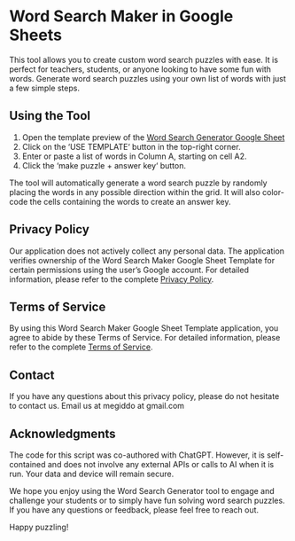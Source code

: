 # Word Search Maker in Google Sheets

This tool allows you to create custom word search puzzles with ease. It is perfect for teachers, students, or anyone looking to have some fun with words. Generate word search puzzles using your own list of words with just a few simple steps.

## Using the Tool

1. Open the template preview of the [Word Search Generator Google Sheet](https://docs.google.com/spreadsheets/d/1epmQ2BZMDUBBUGWKqrYlg52LwqqJrQ7ywJr5jcX4bxg/template/preview)
2. Click on the ‘USE TEMPLATE‘ button in the top-right corner.
3. Enter or paste a list of words in Column A, starting on cell A2.
4. Click the ‘make puzzle + answer key‘ button.

The tool will automatically generate a word search puzzle by randomly placing the words in any possible direction within the grid. It will also color-code the cells containing the words to create an answer key.

## Privacy Policy

Our application does not actively collect any personal data. The application verifies ownership of the Word Search Maker Google Sheet Template for certain permissions using the user’s Google account. For detailed information, please refer to the complete [Privacy Policy](https://www.avimegiddo.com/2023/06/19/word-search-generator-in-google-sheets/).

## Terms of Service

By using this Word Search Maker Google Sheet Template application, you agree to abide by these Terms of Service. For detailed information, please refer to the complete [Terms of Service](https://www.avimegiddo.com/2023/06/19/word-search-generator-in-google-sheets/).

## Contact

If you have any questions about this privacy policy, please do not hesitate to contact us. Email us at megiddo at gmail.com

## Acknowledgments

The code for this script was co-authored with ChatGPT. However, it is self-contained and does not involve any external APIs or calls to AI when it is run. Your data and device will remain secure.

We hope you enjoy using the Word Search Generator tool to engage and challenge your students or to simply have fun solving word search puzzles. If you have any questions or feedback, please feel free to reach out.

Happy puzzling!
